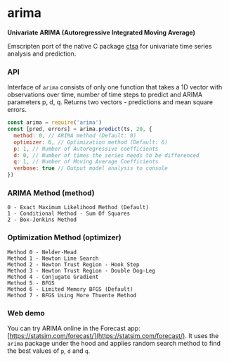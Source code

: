 # arima

**Univariate ARIMA (Autoregressive Integrated Moving Average)**

Emscripten port of the native C package [ctsa](https://github.com/rafat/ctsa) for univariate time series analysis and prediction.

### API
Interface of `arima` consists of only one function that takes a 1D vector with observations over time, number of time steps to predict and ARIMA parameters p, d, q. Returns two vectors - predictions and mean square errors.

```javascript
const arima = require('arima')
const [pred, errors] = arima.predict(ts, 20, {
  method: 0, // ARIMA method (Default: 0)
  optimizer: 6, // Optimization method (Default: 6)
  p: 1, // Number of Autoregressive coefficients
  d: 0, // Number of times the series needs to be differenced
  q: 1, // Number of Moving Average Coefficients
  verbose: true // Output model analysis to console
})
```

### ARIMA Method (method)
```
0 - Exact Maximum Likelihood Method (Default)
1 - Conditional Method - Sum Of Squares
2 - Box-Jenkins Method
```

### Optimization Method (optimizer)
```
Method 0 - Nelder-Mead
Method 1 - Newton Line Search
Method 2 - Newton Trust Region - Hook Step
Method 3 - Newton Trust Region - Double Dog-Leg
Method 4 - Conjugate Gradient
Method 5 - BFGS
Method 6 - Limited Memory BFGS (Default)
Method 7 - BFGS Using More Thuente Method
```

### Web demo
You can try ARIMA online in the Forecast app:  [https://statsim.com/forecast/](https://statsim.com/forecast/).
It uses the `arima` package under the hood and applies random search method to find the best values of `p`, `d` and `q`.
